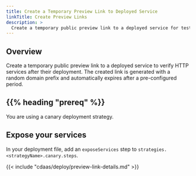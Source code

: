 ```yaml
---
title: Create a Temporary Preview Link to Deployed Service
linkTitle: Create Preview Links
description: >
  Create a temporary public preview link to a deployed service for testing.
---
```


## Overview

 Create a temporary public preview link to a deployed service to verify HTTP services after their deployment. The created link is generated with a random domain prefix and automatically expires after a pre-configured period.

 ## {{% heading "prereq" %}}

 You are using a canary deployment strategy.

 ## Expose your services

In your deployment file, add an `exposeServices` step to `strategies.<strategyName>.canary.steps`.

{{< include "cdaas/deploy/preview-link-details.md" >}}